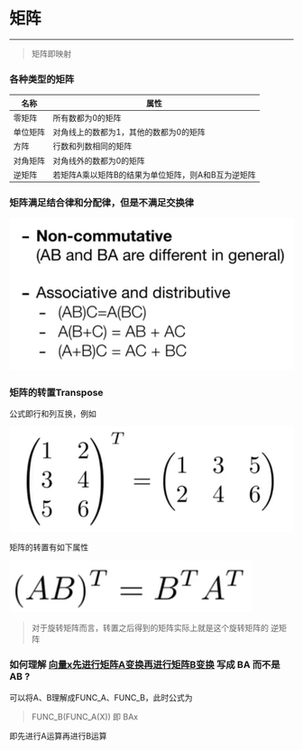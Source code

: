 # 矩阵

---

> 矩阵即映射

### 各种类型的矩阵

| 名称   | 属性                          |
| ---- | --------------------------- |
| 零矩阵  | 所有数都为0的矩阵                   |
| 单位矩阵 | 对角线上的数都为1，其他的数都为0的矩阵        |
| 方阵   | 行数和列数相同的矩阵                  |
| 对角矩阵 | 对角线外的数都为0的矩阵                |
| 逆矩阵  | 若矩阵A乘以矩阵B的结果为单位矩阵，则A和B互为逆矩阵 |



### 矩阵满足结合律和分配律，但是不满足交换律

![](https://github.com/SADYX/memos/blob/master/assets/images/2023-03-19-21-53-07-image.png)

### 矩阵的转置Transpose

公式即行和列互换，例如

![](https://github.com/SADYX/memos/blob/master/assets/images/2023-03-19-21-55-53-image.png)

矩阵的转置有如下属性

![](https://github.com/SADYX/memos/blob/master/assets/images/2023-03-19-22-15-57-image.png)

> 对于旋转矩阵而言，转置之后得到的矩阵实际上就是这个旋转矩阵的 逆矩阵
> 
> 

### 如何理解 <u>向量x先进行矩阵A变换再进行矩阵B变换</u> 写成 BA 而不是 AB ?

可以将A、B理解成FUNC_A、FUNC_B，此时公式为

> FUNC_B(FUNC_A(X)) 即 BAx

即先进行A运算再进行B运算


